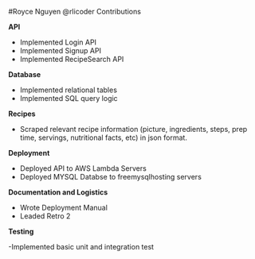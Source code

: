 #Royce Nguyen @rlicoder Contributions

**API**

- Implemented Login API
- Implemented Signup API
- Implemented RecipeSearch API

**Database**

- Implemented relational tables
- Implemented SQL query logic

**Recipes**

- Scraped relevant recipe information (picture, ingredients, steps, prep time, servings, nutritional facts, etc) in json format.

**Deployment**

- Deployed API to AWS Lambda Servers
- Deployed MYSQL Databse to freemysqlhosting servers

**Documentation and Logistics**

- Wrote Deployment Manual
- Leaded Retro 2

**Testing**

-Implemented basic unit and integration test
